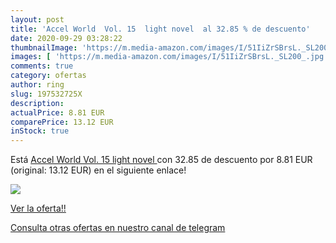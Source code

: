```yaml
---
layout: post
title: 'Accel World  Vol. 15  light novel  al 32.85 % de descuento'
date: 2020-09-29 03:28:22
thumbnailImage: 'https://m.media-amazon.com/images/I/51IiZrSBrsL._SL200_.jpg'
images: [ 'https://m.media-amazon.com/images/I/51IiZrSBrsL._SL200_.jpg' ]
comments: true
category: ofertas
author: ring
slug: 197532725X
description:
actualPrice: 8.81 EUR
comparePrice: 13.12 EUR
inStock: true
---
```


Está [Accel World  Vol. 15  light novel ](https://www.amazon.com/dp/197532725X/?tag=redken08-20) con 32.85 de descuento por 8.81 EUR (original: 13.12 EUR) en el siguiente enlace!

[![](https://m.media-amazon.com/images/I/51IiZrSBrsL._SL200_.jpg)](https://www.amazon.com/dp/197532725X/?tag=redken08-20)

[Ver la oferta!!](https://www.amazon.com/dp/197532725X/?tag=redken08-20)

[Consulta otras ofertas en nuestro canal de telegram](https://t.me/s/ofertas25)
